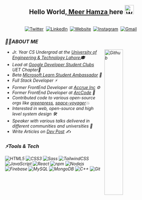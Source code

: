 ## <div align="center">Hello World,<a href = "https://meerhamzadev.web.app/"> Meer Hamza </a> here <img src="https://github.com/TheDudeThatCode/TheDudeThatCode/blob/master/Assets/Hi.gif" width="30px" alt="Waving"></div>

<p align="center">
<br>
<a href="https://twitter.com/meerhamzadev"><img src="https://img.shields.io/badge/Twitter-1DA1F2?style=for-the-badge&logo=twitter&logoColor=white" alt="Twitter" /></a>&nbsp;
<a href="https://linkedin.com/in/meerhamzadev/"><img src="https://img.shields.io/badge/linkedin-%230077B5.svg?&style=for-the-badge&logo=linkedin&logoColor=white" alt="LinkedIn" /></a>&nbsp;
<a href="https://dev.to/meerhamzadev/"><img alt="Website" src="https://img.shields.io/badge/dev.to-0A0A0A?style=for-the-badge&logo=dev-dot-to&logoColor=white"></a>&nbsp;
<a href="https://www.instagram.com/meerhamzadev/"><img src="https://img.shields.io/badge/instagram-%23E4405F.svg?&style=for-the-badge&logo=instagram&logoColor=white" alt="Instagram" /></a>&nbsp;
<a href="mailto:hamzababar37@gmail.com?subject=From%20GitHub&body=Hi,%20there.%20Found%20you%20from%20GitHub."><img src="https://img.shields.io/badge/gmail-%23D14836.svg?&style=for-the-badge&logo=gmail&logoColor=white" alt="Gmail"/></a>&nbsp;
</p>

<h3><i>🙋‍♂️ABOUT ME<i/></h3>
  <img width="35%" align="right" alt="Github" src="https://user-images.githubusercontent.com/48678280/88862734-4903af80-d201-11ea-968b-9c939d88a37c.gif" />

  -  Jr. Year CS Undergrad at the [University of Engineering & Technology Lahore](https://uet.edu.pk/)🎓
  -  Lead at [Google Developer Student Clubs](https://developers.google.com/community/dsc) UET Chapter🚀
  -  Beta [Microsoft Learn Student Ambassador](https://studentambassadors.microsoft.com) 🔰
  -  Full Stack Developer ⚡
  -  Former FrontEnd Developer at [Accrue Inc](https://github.com/accrueInc/) ⚙
  -  Former FrontEnd Developer at [ArcCode](https://github.com/ArcCodeTeam/) 🎨
  -  Contributed code to various open-source orgs like [greenpress](https://github.com/greenpress), [space-voyager](https://github.com/space-voyager-21)💥
  -  Interested in web, open-source and high level system design 🛠️
  -  Speaker with various talks delivered in different communities and universities 🎤
  -  Write Articles on [Dev Post](https://dev.to/meerhamzadev) ✍️

<h3><i>⚡Tools & Tech</i></h3>

![HTML5](https://img.shields.io/badge/-HTML5-E34F26?style=flat&logo=html5&logoColor=white) 
![CSS3](https://img.shields.io/badge/-CSS3-1572B6?style=flat&logo=css3)
![Sass](https://img.shields.io/badge/-SCSS-aliceblue?style=flat&logo=sass)
![TailwindCSS](https://img.shields.io/badge/-TailwindCSS-0f0f0f?style=flat&logo=tailwindcss&logoColor=36b7f0)
![JavaScript](https://img.shields.io/badge/-JavaScript-000000?style=flat&logo=javascript&logoColor=yellow) 
![React](https://img.shields.io/badge/-React-black?style=flat&logo=react)
![npm](https://img.shields.io/badge/-npm-c63332?style=flat&logo=npm&logoColor=white)
![Nodejs](https://img.shields.io/badge/-Node%20JS-20211e?style=flat&logo=node.js&logoColor=2f7e2e) 
![Firebase](https://img.shields.io/badge/-Firebase-white?style=flat&logo=firebase&logoColor=yellow&logoText=black)
![MySQL](https://img.shields.io/badge/-MySQL-black?style=flat&logo=mysql)
![MongoDB](https://img.shields.io/badge/-MongoDB-000000?style=flat&logo=mongodb&logoColor=green)
![C++](https://img.shields.io/badge/-C++-blue?style=flat&logo=cplusplus)
![Git](https://img.shields.io/badge/-Git-black?style=flat&logo=git)
